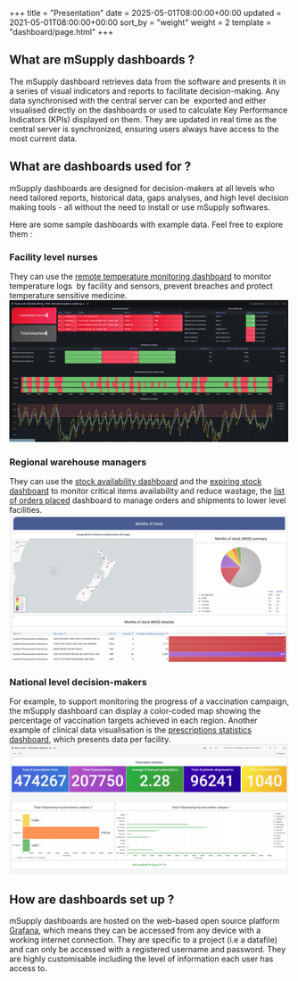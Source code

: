 +++
title = "Presentation"
date = 2025-05-01T08:00:00+00:00
updated = 2021-05-01T08:00:00+00:00
sort_by = "weight"
weight = 2
template = "dashboard/page.html"
+++

## What are mSupply dashboards ?

The mSupply dashboard retrieves data from the software and presents it in a series of visual indicators and reports to facilitate decision-making. Any data synchronised with the central server can be  exported and either visualised directly on the dashboards or used to calculate Key Performance Indicators (KPIs) displayed on them. They are updated in real time as the central server is synchronized, ensuring users always have access to the most current data.

## What are dashboards used for ? 

mSupply dashboards are designed for decision-makers at all levels who need tailored reports, historical data, gaps analyses, and high level decision making tools - all without the need to install or use mSupply softwares.

Here are some sample dashboards with example data. Feel free to explore them :

### Facility level nurses

They can use the <a href="https://vaccines.msupply.org:3000/d/zSJ53_FSz/remote-temperature-monitoring?orgId=1" target="_blank">remote temperature monitoring dashboard</a> to monitor temperature logs  by facility and sensors, prevent breaches and protect temperature sensitive medicine.
<a href="https://vaccines.msupply.org:3000/d/sJ53_FSz/remote-temperature-monitoring?orgId=1" target="_blank">
  <img src="images/Remote_temperature_monitoring_dashboard.png" alt="Dashboard" width="500">
</a>
### Regional warehouse managers

They can use the <a href="https://demo-board.msupply.org:3000/d/I0V-Q9S4k-2024/stock-availability?orgId=1" target="_blank">stock availability dashboard</a> and the <a href="https://demo-board.msupply.org:3000/d/WsTax_UJK/expiring-stock?orgId=1" target="_blank">expiring stock dashboard</a> to monitor critical items availability and reduce wastage, the <a href="https://demo-board.msupply.org:3000/d/3LThcikVz/health-facility-orders?orgId=1&from=now-2y&to=now" target="_blank">list of orders placed</a> dashboard to manage orders and shipments to lower level facilities.
<a href="https://demo-board.msupply.org:3000/d/I0V-Q9S4k-2024/stock-availability?orgId=1" target="_blank">
  <img src="images/Stock_availability_dashboard.png" alt="Dashboard" width="500">
</a>
### National level decision-makers

For example, to support monitoring the progress of a vaccination campaign, the mSupply dashboard can display a color-coded map showing the percentage of vaccination targets achieved in each region. Another example of clinical data visualisation is the <a href="https://demo-board.msupply.org:3000/d/ZqgoeeIVz/prescription-statistics?orgId=1&from=now-1y&to=now" target="_blank">prescriptions statistics dashboard</a>, which presents data per facility.
<a href="https://demo-board.msupply.org:3000/d/ZqgoeeIVz/prescription-statistics?orgId=1" target="_blank">
  <img src="images/Prescription_statistics.png" alt="Dashboard" width="500">
</a>

## How are dashboards set up ?

mSupply dashboards are hosted on the web-based open source platform <a href="https://grafana.com/" target="_blank">Grafana</a>, which means they can be accessed from any device with a working internet connection. They are specific to a project (i.e a datafile) and can only be accessed with a registered username and password. They are highly customisable including the level of information each user has access to.
